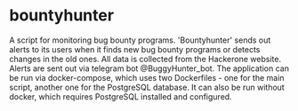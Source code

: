 # bountyhunter
A script for monitoring bug bounty programs. 
'Bountyhunter' sends out alerts to its users when it finds new bug bounty programs or detects changes in the old ones.
All data is collected from the Hackerone website. 
Alerts are sent out via telegram bot @BuggyHunter_bot. 
The application can be run via docker-compose, which uses two Dockerfiles - one for the main script, another one for the PostgreSQL database.
It can also be run without docker, which requires PostgreSQL installed and configured.


